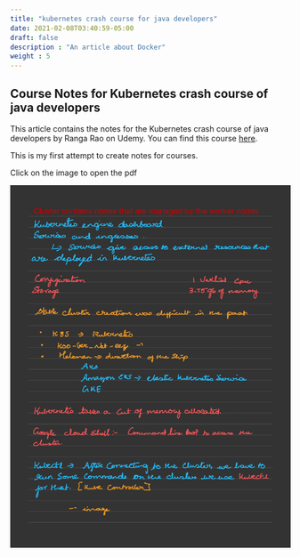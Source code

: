 ```yaml
---
title: "kubernetes crash course for java developers"
date: 2021-02-08T03:40:59-05:00
draft: false
description : "An article about Docker"
weight : 5
---
```


## Course Notes for Kubernetes crash course of java developers

This article contains the notes for the Kubernetes crash course of java developers by Ranga Rao on Udemy. You can find this course [here](https://www.udemy.com/course/kubernetes-crash-course-for-java-developers/).

This is my first attempt to create notes for courses.

Click on the image to open the pdf

[<img src="/images/courses/kubernetes-crash-course-for-java-developers/Kubernetes.jpg" alt="drawing" width="700" />](pdf/courses/kubernetes-crash-course-for-java-developers/Kubernetes.pdf)
